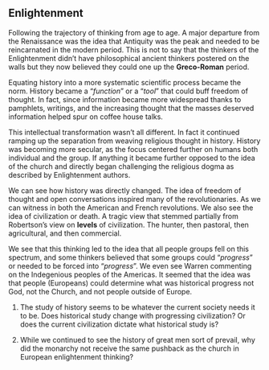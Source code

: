 ## Enlightenment


Following the trajectory of thinking from age to age. A major departure from the Renaissance was the idea that Antiquity was the peak and needed to be reincarnated in the modern period. This is not to say that the thinkers of the Enlightenment didn’t have philosophical ancient thinkers postered on the walls but they now believed they could one up the **Greco-Roman** period.

Equating history into a more systematic scientific process became the norm. History became a “*function*” or a “*tool*” that could buff freedom of thought. In fact, since information became more widespread thanks to pamphlets, writings, and the increasing thought that the masses deserved information helped spur on coffee house talks.

This intellectual transformation wasn’t all different. In fact it continued ramping up the separation from weaving religious thought in history. History was becoming more secular, as the focus centered further on humans both individual and the group. If anything it became further opposed to the idea of the church and directly began challenging the religious dogma as described by Enlightenment authors.

We can see how history was directly changed. The idea of freedom of thought and open conversations inspired many of the revolutionaries. As we can witness in both the American and French revolutions. We also see the idea of civilization or death. A tragic view that stemmed partially from Robertson’s view on **levels** of civilization. The hunter, then pastoral, then agricultural, and then commercial.

We see that this thinking led to the idea that all people groups fell on this spectrum, and some thinkers believed that some groups could “*progress*” or needed to be forced into “*progress*”. We even see Warren commenting on the Indegenious peoples of the Americas. It seemed that the idea was that people (Europeans) could determine what was historical progress not God, not the Church, and not people outside of Europe.

1. The study of history seems to be whatever the current society needs it to be. Does historical study change with progressing civilization? Or does the current civilization dictate what historical study is? 

2. While we continued to see the history of great men sort of prevail, why did the monarchy not receive the same pushback as the church in European enlightenment thinking?

